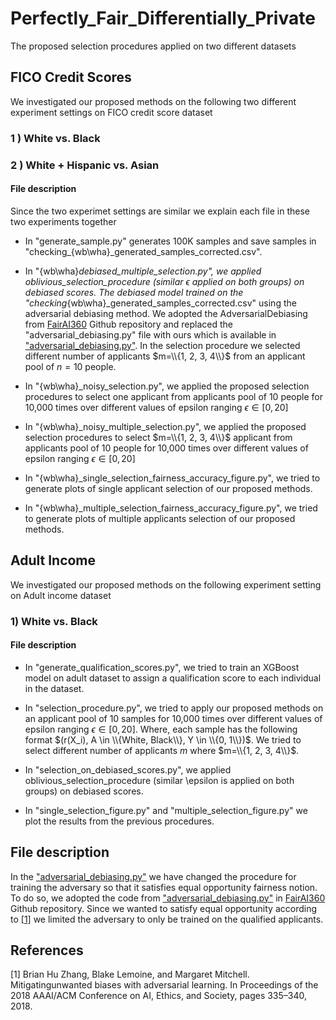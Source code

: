 # Perfectly_Fair_Differentially_Private

The proposed selection procedures applied on two different datasets

## FICO Credit Scores

We investigated our proposed methods on the following two different experiment settings on FICO credit score dataset

### 1 ) White vs. Black
### 2 ) White + Hispanic vs. Asian

#### File description

Since the two experimet settings are similar we explain each file in these two experiments together

- In "generate_sample.py" generates 100K samples and save samples in "checking_{wb\wha}_generated_samples_corrected.csv".


- In "{wb\wha}_debiased_multiple_selection.py", we applied oblivious_selection_procedure (similar $\epsilon$ applied on both groups) on debiased scores. The debiased model trained on the "checking_{wb\wha}_generated_samples_corrected.csv" using the adversarial debiasing method. We adopted the AdversarialDebiasing from [FairAI360](https://github.com/Trusted-AI/AIF360) Github repository and replaced the "adversarial_debiasing.py" file with ours which is available in ["adversarial_debiasing.py"](https://github.com/FairPrivate/Perfectly_Fair_Differentially_Private/blob/main/adversarial_debiasing.py). 
In the selection procedure we selected different number of applicants $m=\\{1, 2, 3, 4\\}$ from an applicant pool of $n=10$ people.

- In "{wb\wha}_noisy_selection.py", we applied the proposed selection procedures to select one applicant from applicants pool of 10 people for 10,000 times over different values of epsilon ranging $\epsilon\in[0,20]$

- In "{wb\wha}_noisy_multiple_selection.py", we applied the proposed selection procedures to select $m=\\{1, 2, 3, 4\\}$ applicant from applicants pool of 10 people for 10,000 times over different values of epsilon ranging $\epsilon\in[0,20]$

- In "{wb\wha}_single_selection_fairness_accuracy_figure.py", we tried to generate plots of single applicant selection of our proposed methods.

- In "{wb\wha}_multiple_selection_fairness_accuracy_figure.py", we tried to generate plots of multiple applicants selection of our proposed methods.

## Adult Income 

We investigated our proposed methods on the following experiment setting on Adult income dataset

### 1) White vs. Black

#### File description

- In "generate_qualification_scores.py", we tried to train an XGBoost model on adult dataset to assign a qualification score to each individual in the dataset.

- In "selection_procedure.py", we tried to apply our proposed methods on an applicant pool of 10 samples for 10,000 times over different values of epsilon ranging $\epsilon\in[0,20]$. Where, each sample has the following format $(r(X_i), A \in \\{White, Black\\}, Y \in \\{0, 1\\})$. We tried to select different number of applicants $m$ where $m=\\{1, 2, 3, 4\\}$. 

- In "selection_on_debiased_scores.py", we applied oblivious_selection_procedure (similar \epsilon is applied on both groups) on debiased scores. 

- In "single_selection_figure.py" and "multiple_selection_figure.py" we plot the results from the previous procedures.

## File description

In the ["adversarial_debiasing.py"](https://github.com/FairPrivate/Perfectly_Fair_Differentially_Private/blob/main/adversarial_debiasing.py) we have changed the procedure for training the adversary so that it satisfies equal opportunity fairness notion. To do so, we adopted the code from ["adversarial_debiasing.py"](https://github.com/Trusted-AI/AIF360/blob/master/aif360/algorithms/inprocessing/adversarial_debiasing.py) in [FairAI360](https://github.com/Trusted-AI/AIF360) Github repository. Since we wanted to satisfy equal opportunity according to [[1]](#1) we limited the adversary to only be trained on the qualified applicants.


## References
<a id="1">[1]</a> 
Brian Hu Zhang, Blake Lemoine, and Margaret Mitchell. 
Mitigatingunwanted biases with adversarial learning. 
In Proceedings of the 2018 AAAI/ACM Conference on AI, Ethics, and Society, pages 335–340, 2018.

